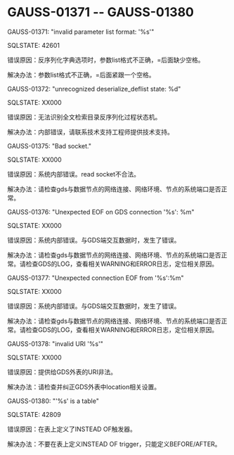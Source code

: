 # GAUSS-01371 -- GAUSS-01380<a name="ZH-CN_TOPIC_0302073287"></a>

GAUSS-01371: "invalid parameter list format: '%s'"

SQLSTATE: 42601

错误原因：反序列化字典选项时，参数list格式不正确，=后面缺少空格。

解决办法：参数list格式不正确，=后面紧跟一个空格。

GAUSS-01372: "unrecognized deserialize\_deflist state: %d"

SQLSTATE: XX000

错误原因：无法识别全文检索目录反序列化过程状态机。

解决办法：内部错误，请联系技术支持工程师提供技术支持。

GAUSS-01375: "Bad socket."

SQLSTATE: XX000

错误原因：系统内部错误。read socket不合法。

解决办法：请检查gds与数据节点的网络连接、网络环境、节点的系统端口是否正常。

GAUSS-01376: "Unexpected EOF on GDS connection '%s': %m"

SQLSTATE: XX000

错误原因：系统内部错误。与GDS端交互数据时，发生了错误。

解决办法：请检查gds与数据节点的网络连接、网络环境、节点的系统端口是否正常。请检查GDS的LOG，查看相关WARNING和ERROR日志，定位相关原因。

GAUSS-01377: "Unexpected connection EOF from '%s':%m"

SQLSTATE: XX000

错误原因：系统内部错误。与GDS端交互数据时，发生了错误。

解决办法：请检查gds与数据节点的网络连接、网络环境、节点的系统端口是否正常。请检查GDS的LOG，查看相关WARNING和ERROR日志，定位相关原因。

GAUSS-01378: "invalid URI '%s'"

SQLSTATE: XX000

错误原因：提供给GDS外表的URI非法。

解决办法：请检查并纠正GDS外表中location相关设置。

GAUSS-01380: "'%s' is a table"

SQLSTATE: 42809

错误原因：在表上定义了INSTEAD OF触发器。

解决办法：不要在表上定义INSTEAD OF trigger，只能定义BEFORE/AFTER。
